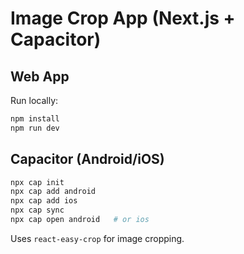 # Image Crop App (Next.js + Capacitor)

## Web App
Run locally:
```bash
npm install
npm run dev
```

## Capacitor (Android/iOS)
```bash
npx cap init
npx cap add android
npx cap add ios
npx cap sync
npx cap open android   # or ios
```

Uses `react-easy-crop` for image cropping.
